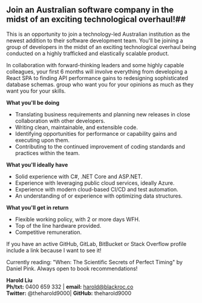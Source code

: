 ## Join an Australian software company in the midst of an exciting technological overhaul!##

This is an opportunity to join a technology-led Australian institution as the newest addition to their software development team. You'll be joining a group of developers in the midst of an exciting technological overhaul being conducted on a highly trafficked and elastically scalable product.

In collaboration with forward-thinking leaders and some highly capable colleagues, your first 6 months will involve everything from developing a React SPA to finding API performance gains to redesigning sophisticated database schemas.
 group who want you for your opinions as much as they want you for your skills.

**What you'll be doing**
* Translating business requirements and planning new releases in close collaboration with other developers.
* Writing clean, maintainable, and extensible code.
* Identifying opportunities for performance or capability gains and executing upon them.
* Contributing to the continued improvement of coding standards and practices within the team.

**What you'll ideally have**
* Solid experience with C#, .NET Core and ASP.NET.
* Experience with leveraging public cloud services, ideally Azure.
* Experience with modern cloud-based CI/CD and test automation.
* An understanding of or experience with optimizing data structures.

**What you'll get in return**
* Flexible working policy, with 2 or more days WFH.
* Top of the line hardware provided.
* Competitive remuneration.

If you have an active GitHub, GitLab, BitBucket or Stack Overflow profile include a link because I want to see it!

Currently reading: "When: The Scientific Secrets of Perfect Timing" by Daniel Pink. Always open to book recommendations!


**Harold Liu** </br>
**Ph/txt:**  0400 659 332 | **email:** harold@blackroc.co</br>
**Twitter:** @theharold9000| **GitHub:** theharold9000
